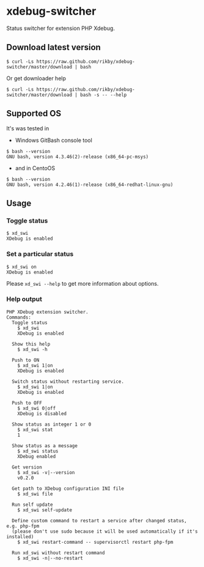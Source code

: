 # xdebug-switcher
Status switcher for extension PHP Xdebug.

## Download latest version
```shell
$ curl -Ls https://raw.github.com/rikby/xdebug-switcher/master/download | bash
```
Or get downloader help
```
$ curl -Ls https://raw.github.com/rikby/xdebug-switcher/master/download | bash -s -- --help
```

## Supported OS
It's was tested in 
- Windows GitBash console tool
```
$ bash --version
GNU bash, version 4.3.46(2)-release (x86_64-pc-msys)
```
- and in CentoOS
```
$ bash --version
GNU bash, version 4.2.46(1)-release (x86_64-redhat-linux-gnu)
```

## Usage
### Toggle status
```
$ xd_swi
XDebug is enabled
```
### Set a particular status
```
$ xd_swi on
XDebug is enabled
```

Please `xd_swi --help` to get more information about options.

### Help output
```
PHP XDebug extension switcher.
Commands:
  Toggle status
    $ xd_swi
    XDebug is enabled

  Show this help
    $ xd_swi -h

  Push to ON
    $ xd_swi 1|on
    XDebug is enabled

  Switch status without restarting service.
    $ xd_swi 1|on
    XDebug is enabled

  Push to OFF
    $ xd_swi 0|off
    XDebug is disabled

  Show status as integer 1 or 0
    $ xd_swi stat
    1

  Show status as a message
    $ xd_swi status
    XDebug enabled

  Get version
    $ xd_swi -v|--version
    v0.2.0

  Get path to XDebug configuration INI file
    $ xd_swi file

  Run self update
    $ xd_swi self-update

  Define custom command to restart a service after changed status, e.g. php-fpm
  (please don't use sudo because it will be used automatically if it's installed)
    $ xd_swi restart-command -- supervisorctl restart php-fpm

  Run xd_swi without restart command
    $ xd_swi -n|--no-restart
```
